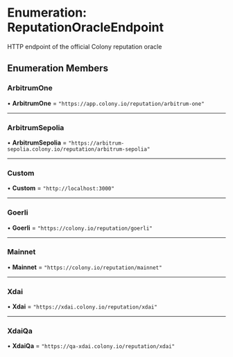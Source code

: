# Enumeration: ReputationOracleEndpoint

HTTP endpoint of the official Colony reputation oracle

## Enumeration Members

### ArbitrumOne

• **ArbitrumOne** = ``"https://app.colony.io/reputation/arbitrum-one"``

___

### ArbitrumSepolia

• **ArbitrumSepolia** = ``"https://arbitrum-sepolia.colony.io/reputation/arbitrum-sepolia"``

___

### Custom

• **Custom** = ``"http://localhost:3000"``

___

### Goerli

• **Goerli** = ``"https://colony.io/reputation/goerli"``

___

### Mainnet

• **Mainnet** = ``"https://colony.io/reputation/mainnet"``

___

### Xdai

• **Xdai** = ``"https://xdai.colony.io/reputation/xdai"``

___

### XdaiQa

• **XdaiQa** = ``"https://qa-xdai.colony.io/reputation/xdai"``
